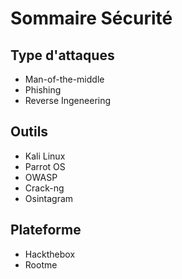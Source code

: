 # Sommaire Sécurité

## Type d'attaques

- Man-of-the-middle
- Phishing
- Reverse Ingeneering

## Outils

- Kali Linux
- Parrot OS
- OWASP
- Crack-ng
- Osintagram

## Plateforme

- Hackthebox
- Rootme
